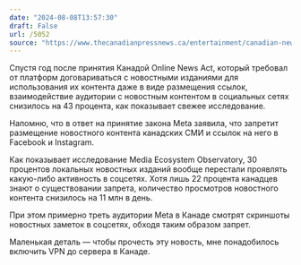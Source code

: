 ```yaml
---
date: "2024-08-08T13:57:30"
draft: False
url: /5052
source: "https://www.thecanadianpressnews.ca/entertainment/canadian-news-engagement-down-significantly-one-year-after-metas-ban-study/article_f3dcf511-7229-599e-bfef-e3503fca997b.html"
---
```


Спустя год после принятия Канадой Online News Act, который требовал от платформ договариваться с новостными изданиями для использования их контента даже в виде размещения ссылок, взаимодействие аудитории с новостным контентом в социальных сетях снизилось на 43 процента, как показывает свежее исследование.

Напомню, что в ответ на принятие закона Meta заявила, что запретит размещение новостного контента канадских СМИ и ссылок на него в Facebook и Instagram. 

Как показывает исследование Media Ecosystem Observatory, 30 процентов локальных новостных изданий вообще перестали проявлять какую-либо активность в соцсетях. Хотя лишь 22 процента канадцев знают о существовании запрета, количество просмотров новостного контента снизилось на 11 млн в день. 

При этом примерно треть аудитории Meta в Канаде смотрят скриншоты новостных заметок в соцсетях, обходя таким образом запрет.

Маленькая деталь — чтобы прочесть эту новость, мне понадобилось включить VPN до сервера в Канаде.
